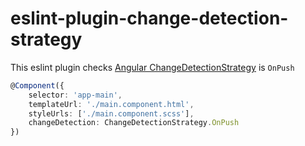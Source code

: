 # eslint-plugin-change-detection-strategy

This eslint plugin checks [Angular ChangeDetectionStrategy](https://angular.io/api/core/ChangeDetectionStrategy) is `OnPush`

```typescript
@Component({
    selector: 'app-main',
    templateUrl: './main.component.html',
    styleUrls: ['./main.component.scss'],
    changeDetection: ChangeDetectionStrategy.OnPush
})
```
